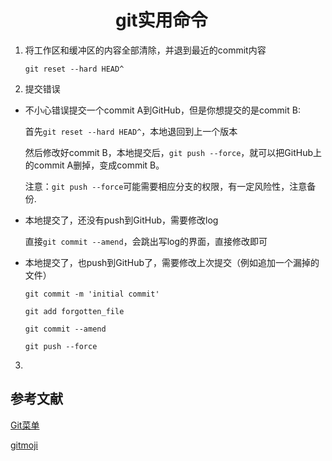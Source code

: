 # 　　　　　　git实用命令
1. 将工作区和缓冲区的内容全部清除，并退到最近的commit内容

   `git reset --hard HEAD^`


2. 提交错误

+ 不小心错误提交一个commit A到GitHub，但是你想提交的是commit B:

   首先`git reset --hard HEAD^`，本地退回到上一个版本

   然后修改好commit B，本地提交后，`git push --force`，就可以把GitHub上的commit A删掉，变成commit B。

   注意：`git push --force`可能需要相应分支的权限，有一定风险性，注意备份.

+ 本地提交了，还没有push到GitHub，需要修改log

  直接`git commit --amend`，会跳出写log的界面，直接修改即可

+ 本地提交了，也push到GitHub了，需要修改上次提交（例如追加一个漏掉的文件）

  `git commit -m 'initial commit'`

  `git add forgotten_file`

  `git commit --amend`

  `git push --force`

3. 

## 参考文献

[Git菜单](https://geeeeeeeeek.github.io/git-recipes/)

[gitmoji](https://gitmoji.carloscuesta.me/)

